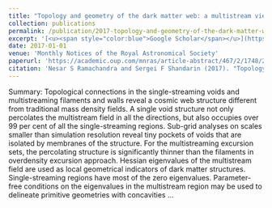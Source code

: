 ```yaml
---
title: "Topology and geometry of the dark matter web: a multistream view"
collection: publications
permalink: /publication/2017-topology-and-geometry-of-the-dark-matter-web-a-mul
excerpt: '[<u><span style="color:blue">Google Scholar</span></u>](https://scholar.google.com/scholar?q=Topology+and+geometry+of+the+dark+matter+web:+a+multistream+view)'
date: 2017-01-01
venue: 'Monthly Notices of the Royal Astronomical Society'
paperurl: 'https://academic.oup.com/mnras/article-abstract/467/2/1748/2936809'
citation: 'Nesar S Ramachandra and Sergei F Shandarin (2017). "Topology and geometry of the dark matter web: a multistream view". Monthly Notices of the Royal Astronomical Society.'
---
```


Summary: Topological connections in the single-streaming voids and multistreaming filaments and walls reveal a cosmic web structure different from traditional mass density fields. A single void structure not only percolates the multistream field in all the directions, but also occupies over 99 per cent of all the single-streaming regions. Sub-grid analyses on scales smaller than simulation resolution reveal tiny pockets of voids that are isolated by membranes of the structure. For the multistreaming excursion sets, the percolating structure is significantly thinner than the filaments in overdensity excursion approach. Hessian eigenvalues of the multistream field are used as local geometrical indicators of dark matter structures. Single-streaming regions have most of the zero eigenvalues. Parameter-free conditions on the eigenvalues in the multistream region may be used to delineate primitive geometries with concavities …
